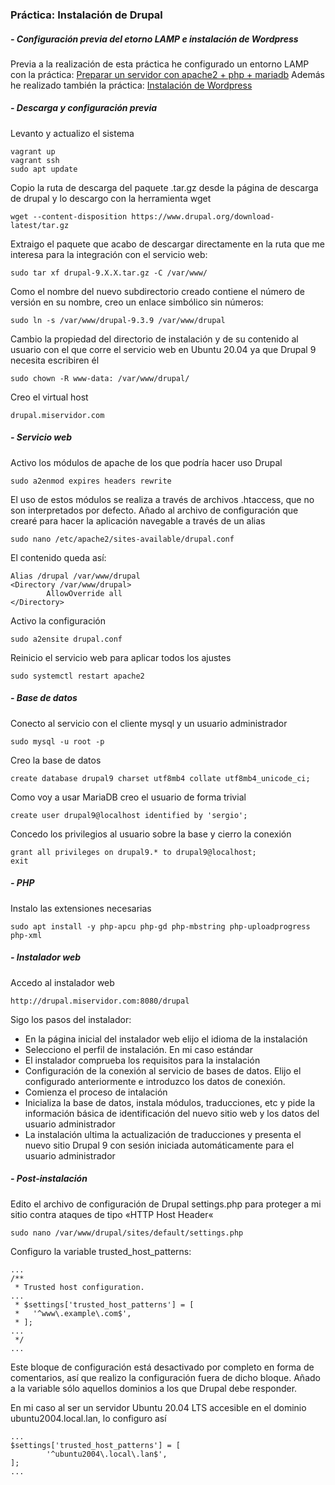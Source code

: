### Práctica: Instalación de Drupal
##### - Configuración previa del etorno LAMP e instalación de Wordpress
Previa a la realización de esta práctica he configurado un entorno LAMP con la práctica:
[Preparar un servidor con apache2 + php + mariadb](apa_php_mdb.md)
Además he realizado también la práctica: [Instalación de Wordpress](instalacion_wordpress.md)

##### - Descarga y configuración previa
Levanto y actualizo el sistema
```
vagrant up
vagrant ssh
sudo apt update
```
Copio la ruta de descarga  del paquete .tar.gz desde la página de descarga de drupal y lo descargo con la herramienta wget
```
wget --content-disposition https://www.drupal.org/download-latest/tar.gz
```
Extraigo el paquete que acabo de descargar directamente en la ruta que me interesa para la integración con el servicio web:
```
sudo tar xf drupal-9.X.X.tar.gz -C /var/www/
```
Como el nombre del nuevo subdirectorio creado contiene el número de versión en su nombre, creo un enlace simbólico sin números:
```
sudo ln -s /var/www/drupal-9.3.9 /var/www/drupal
```
Cambio la propiedad del directorio de instalación y de su contenido al usuario con el que corre el servicio web en Ubuntu 20.04 ya que Drupal 9 necesita escribiren él
```
sudo chown -R www-data: /var/www/drupal/
```
Creo el virtual host
```
drupal.miservidor.com
```
##### - Servicio web
Activo los módulos de apache de los que podría hacer uso Drupal
```
sudo a2enmod expires headers rewrite
```
El uso de estos módulos se realiza a través de archivos .htaccess, que no son interpretados por defecto.
Añado al archivo de configuración que crearé para hacer la aplicación navegable a través de un alias
```
sudo nano /etc/apache2/sites-available/drupal.conf
```
El contenido queda así:
```
Alias /drupal /var/www/drupal
<Directory /var/www/drupal>
        AllowOverride all
</Directory>
```
Activo la configuración
```
sudo a2ensite drupal.conf
```
Reinicio el servicio web para aplicar todos los ajustes
```
sudo systemctl restart apache2
```
##### - Base de datos
Conecto al servicio con el cliente mysql y un usuario administrador
```
sudo mysql -u root -p
```
Creo la base de datos
```
create database drupal9 charset utf8mb4 collate utf8mb4_unicode_ci;
```
Como voy a usar MariaDB creo el usuario de forma trivial
```
create user drupal9@localhost identified by 'sergio';
```
Concedo los privilegios al usuario sobre la base y cierro la conexión
```
grant all privileges on drupal9.* to drupal9@localhost;
exit
```
##### - PHP
Instalo las extensiones necesarias
```
sudo apt install -y php-apcu php-gd php-mbstring php-uploadprogress php-xml
```
##### - Instalador web
Accedo al instalador web
```
http://drupal.miservidor.com:8080/drupal
```
Sigo los pasos del instalador:
- En la página inicial del instalador web elijo el idioma de la instalación
- Selecciono el perfil de instalación. En mi caso estándar
- El instalador comprueba los requisitos para la instalación 
- Configuración de la conexión al servicio de bases de datos. Elijo el configurado anteriormente e introduzco los datos de conexión.
- Comienza el proceso de intalación
- Inicializa la base de datos, instala módulos, traducciones, etc y pide la información básica de identificación del nuevo sitio web y los datos del usuario administrador
- La instalación ultima la actualización de traducciones y presenta el nuevo sitio Drupal 9 con sesión iniciada automáticamente para el usuario administrador
##### - Post-instalación
Edito el archivo de configuración de Drupal settings.php para proteger a mi sitio contra ataques de tipo «HTTP Host Header«
```
sudo nano /var/www/drupal/sites/default/settings.php
```
Configuro la variable trusted_host_patterns:
```
...
/**
 * Trusted host configuration.
...
 * $settings['trusted_host_patterns'] = [
 *   '^www\.example\.com$',
 * ];
...
 */
...
```
Este bloque de configuración está desactivado por completo en forma de comentarios, así que realizo la configuración fuera de dicho bloque. Añado a la variable sólo aquellos dominios a los que Drupal debe responder.

En mi caso al ser un servidor Ubuntu 20.04 LTS accesible en el dominio ubuntu2004.local.lan, lo configuro así
```
...
$settings['trusted_host_patterns'] = [
        '^ubuntu2004\.local\.lan$',
];
...
```


